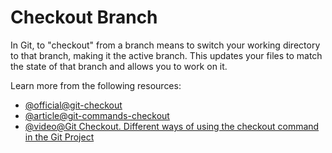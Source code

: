 # Checkout Branch

In Git, to "checkout" from a branch means to switch your working directory to that branch, making it the active branch. This updates your files to match the state of that branch and allows you to work on it.

Learn more from the following resources:

- [@official@git-checkout](https://git-scm.com/docs/git-checkout)
- [@article@git-commands-checkout](https://www.git-tower.com/learn/git/commands/git-checkout)
- [@video@Git Checkout. Different ways of using the checkout command in the Git Project](https://youtu.be/h_PIHOFUYuw?si=tebKCCb5U3ues0Io)